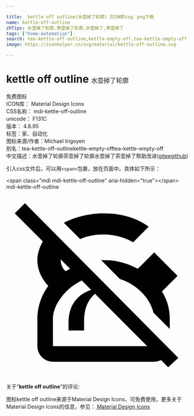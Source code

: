 ```yaml
---

title:  kettle off outline(水壶掉了轮廓) ICON转svg、png下载
name: kettle-off-outline
zhTips: 水壶掉了轮廓,茶壶掉了轮廓,水壶掉了,茶壶掉了
tags: ["home-automation"]
search: tea-kettle-off-outline,kettle-empty-off,tea-kettle-empty-off
image: https://iconhelper.cn/svg/material/kettle-off-outline.svg

---
```


# kettle off outline  <small style="font-size: 60%;font-weight: 100">水壶掉了轮廓</small>


<div class="detail-page">
<p>
<span><span class="badge-success badge">免费图标</span> </span>
<br/>
<span>
ICON库：
<span class="badge-secondary badge">Material Design Icons</span> 
</span>
<br/>
<span>
CSS名称：
<span class="badge-secondary badge">mdi-kettle-off-outline</span> 
</span>
<br/>
<span>
unicode：
<span class="badge-secondary badge">F131C</span> 
<copy-btn content='F131C' btn-title=""></copy-btn>
<copy-btn :content='String.fromCodePoint(parseInt("F131C", 16))' btn-title="复制U"></copy-btn>
</span>
<br/>
<span>
版本：
<span class="badge-secondary badge">4.8.95</span> 
</span><br/><span>标签：<span class="badge-light badge"><router-link to="/tags/home-automation.html">家、自动化</router-link></span></span>
<br/>
<span>图标来源/作者：<span class="badge-light badge">Michael Irigoyen</span></span> 
<br/>
<span>别名：<span class="badge-light badge">tea-kettle-off-outline</span><span class="badge-light badge">kettle-empty-off</span><span class="badge-light badge">tea-kettle-empty-off</span></span><br/><span class="zh-detail">中文描述：<span class="badge-primary badge">水壶掉了轮廓</span><span class="badge-primary badge">茶壶掉了轮廓</span><span class="badge-primary badge">水壶掉了</span><span class="badge-primary badge">茶壶掉了</span><span class="help-link"><span>帮助改进</span>(<a href="https://gitee.com/liuwave/icon-helper/edit/master/json/material/kettle-off-outline.json" target="_blank" rel="noopener noreferrer">gitee</a><a href="https://github.com/liuwave/icon-helper/edit/master/json/material/kettle-off-outline.json" target="_blank" rel="noopener noreferrer">github</a></span>)</span><br/>
</p>
</div>
<div class="alert alert-dark">
  <i class="mdi mdi-kettle-off-outline mdi-48px"></i>
  <i class="mdi mdi-kettle-off-outline mdi-36px"></i>
  <i class="mdi mdi-kettle-off-outline mdi-24px"></i>
  <i class="mdi mdi-kettle-off-outline mdi-18px"></i>
</div>
<div>
  <p>引入css文件后，可以用<code>&lt;span&gt;</code>包裹，放在页面中。具体如下所示：    
  </p>
  <div class="alert alert-primary" style="font-size: 14px">
    &lt;span class="mdi mdi-kettle-off-outline" aria-hidden="true"&gt;&lt;/span&gt;
    <copy-btn content='<span class="mdi mdi-kettle-off-outline" aria-hidden="true"></span>'></copy-btn>
  </div>
  <div class="alert alert-secondary">
    <i class="mdi mdi-kettle-off-outline"
    style="font-size: 24px"
    aria-hidden="true"></i> mdi-kettle-off-outline
    <copy-btn content="mdi-kettle-off-outline" btn-title="复制图标名称"></copy-btn>
  </div>
</div>
<div id="svg" class="svg-wrap">
<svg xmlns="http://www.w3.org/2000/svg" viewBox="0 0 24 24"><path d="M22.1 21.5L2.4 1.7L1.1 3L4.7 6.6C4.3 7.3 4 8.1 4 9C4 10.2 4.5 11.3 5.4 12.3C4.5 13.5 4 15 4 16.5V20C4 21.1 4.9 22 6 22H19C19.3 22 19.6 21.9 19.9 21.8L20.8 22.7L22.1 21.5M8.2 10.1L7.6 10.4C7.2 10 7 9.5 7 9V8.9L8.2 10.1M6 20V16.5C6 14.7 7.6 12.6 9.7 11.6L10.9 12.8C9.1 13.4 8 14.8 8 17V18H10V17C10 16.2 10 14.5 11.4 13.3L18.1 20H6M16.9 10.1L19 8L22 11L20 13C20.7 14.1 21 15.3 21 16.5V17.8L18.9 15.7C18.5 13.9 16.8 12.1 14.6 11.4L12.2 9C13.8 8.9 15.4 9.3 16.9 10.1M9.5 6.3L7.4 4.2C8.8 3.5 10.6 3 12.5 3C14.6 3 16.6 3.5 18.3 4.7L16.3 6.7C15.3 6.1 13.9 5.7 12.5 5.7C11.4 5.7 10.3 5.9 9.5 6.3Z" /></svg>
</div>
<detail full-name='mdi-kettle-off-outline'></detail>
<div class="icon-detail__container">
<p>关于“<b>kettle off outline</b>”的评论:</p>
</div>
<Vssue title="关于“kettle off outline”的评论" />    
<div><p>图标kettle off outline来源于Material Design Icons，可免费使用，更多关于 Material Design Icons的信息，参见：<a target="_blank" href="https://iconhelper.cn/material.html"> Material Design Icons</a>
</p></div>
